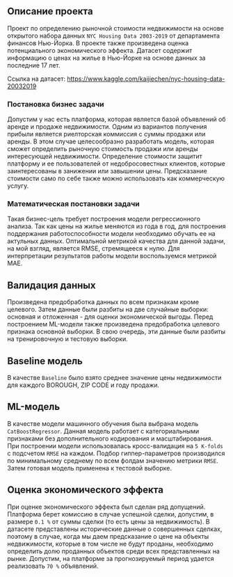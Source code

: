 ## Описание проекта

Проект по определению рыночной стоимости недвижимости на основе открытого набора данных `NYC Housing Data 2003-2019` от департамента финансов Нью-Йорка. В проекте также произведена оценка потенциального экономического эффекта. Датасет содержит информацию о ценах на жилье в Нью-Йорке на основе данных за последние 17 лет.

Ссылка на датасет: https://www.kaggle.com/kaijiechen/nyc-housing-data-20032019

### Постановка бизнес задачи

Допустим у нас есть платформа, которая является базой объявлений об аренде и продаже недвижимости. Одним из вариантов получения прибыли является риелторская коммиссия с суммы продажи или аренды. В этом случае целесообразно разработать модель, которая сможет определить рыночную стоимость продажи или аренды интересующей недвижимости. Определение стоимости защитит платформу и ее пользователей от недобросовестных клиентов, которые заинтересованы в занижении или завышении цены. Предсказание стоимости само по себе также можно использовать как коммерческую услугу.

### Математическая постановки задачи

Такая бизнес-цель требует построения модели регрессионного анализа. Так как цены на жилье меняются из года в год, для построения поддержания работоспособности модели необходимо обучать ее на актульных данных. Оптимальной метрикой качества для данной задачи, на мой взгляд, является RMSE, стремящееся к нулю. Для интерпретации результатов работы модели воспользуемся метрикой MAE.

## Валидация данных

Произведена предобработка данных по всем признакам кроме целевого. Затем данные были разбиты на две случайные выборки: основная и отложенная - для оценки экономической выгоды. Перед построением ML-модели также произведена предобработка целевого признака основной выборки. В свою очередь, эти данные были разбиты на тренировочную и тестовую выборки.
## Baseline модель

В качестве `Baseline` было взято среднее значение цены недвижимости для каждого BOROUGH, ZIP CODE и году продажи.

## ML-модель

В качестве модели машинного обучения была выбрана модель `CatBoostRegressor`. Данная модель работает с категориальными признаками без дополнительного кодирования и масштабирования. При построении модели использовалась кросс-валидация на `5 K-folds` с подсчетом `RMSE` на каждом. Подбор гиппер-параметров производился по минимальному среднему по всем фолдам значению метрики `RMSE`. Затем готовая модель применена к тестовой выборке.

## Оценка экономического эффекта

При оценке экономического эффекта был сделан ряд допущений. Платформа берет комиссию в случае успешной сделки, допустим, в размере `0.1 %` от суммы сделки (то есть цены за недвижимость). В датасете представлены исторические данные о совершенных сделках, поэтому в случае, когда мы даем предсказание о цене на объекты недвижимости, которые в том числе не будут проданы, необходимо определить долю проданных объектов среди всех представленных на рынке. Допустим, на платформе за прогнозируемый период удается реализовать `70 %` объявлений.
